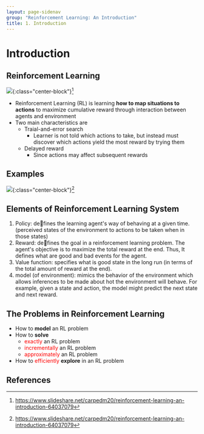 ```yaml
---
layout: page-sidenav
group: "Reinforcement Learning: An Introduction"
title: 1. Introduction 
---
```


# Introduction

Reinforcement Learning
----------------------

![]({{site.baseurl}}/images/rl_study/rli-1.1.PNG){:class="center-block"}[^1]

- Reinforcement Learning (RL) is learning **how to map situations to actions** to maximize cumulative reward through interaction between agents and environment
- Two main characteristics are
  - Traial-and-error search
    - Learner is not told which actions to take, but instead must discover which actions yield the most reward by trying them
  - Delayed reward
    - Since actions may affect subsequent rewards

Examples
--------
![]({{site.baseurl}}/images/rl_study/rli-1.2.PNG){:class="center-block"}[^1]

Elements of Reinforcement Learning System
-----------------------------------

1. Policy: defines the learning agent's way of behaving at a given time. (perceived states of the environment to actions to be taken when in those states)
2. Reward: defines the goal in a reinforcement learning problem. The agent's objective is to maximize the total reward at the end. Thus, It defines what are good and bad events for the agent.
3. Value function: specifies what is good state in the long run (in terms of the total amount of reward at the end).
4. model (of environment): mimics the behavior of the environment which allows inferences to be made about hot the environment will behave. For example, given a state and action, the model might predict the next state and next reward.

The Problems in Reinforcement Learning
-----------------------
- How to **model** an RL problem
- How to **solve**
  - <span style="color:red">exactly</span> an RL problem
  - <span style="color:red">incrementally</span> an RL problem
  - <span style="color:red">approximately</span> an RL problem
- How to <span style="color:red">efficiently</span> **explore** in an RL problem

References
----------
[^1]: https://www.slideshare.net/carpedm20/reinforcement-learning-an-introduction-64037079
